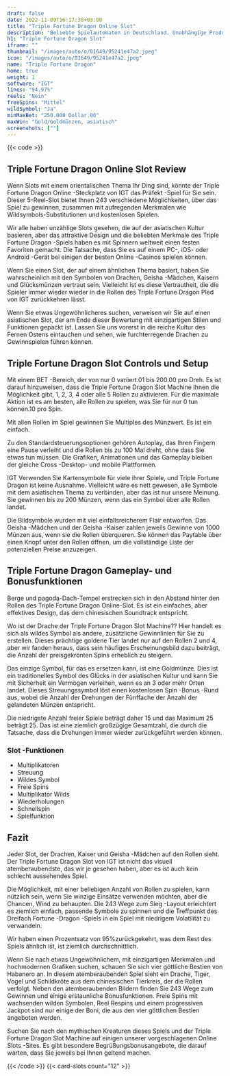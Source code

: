 ```yaml
---
draft: false
date: 2022-11-09T16:17:38+03:00
title: "Triple Fortune Dragon Online Slot"
description: "Beliebte Spielautomaten in Deutschland. Unabhängige Produktbewertungen und exklusive Anmeldeangebote. Jetzt spielen!"
h1: "Triple Fortune Dragon Slot"
iframe: ""
thumbnail: "/images/auto/o/81649/95241e47a2.jpeg"
icon: "/images/auto/o/81649/95241e47a2.jpeg"
name: "Triple Fortune Dragon"
home: true
weight: 1
software: "IGT"
lines: "94.97%"
reels: "Nein"
freeSpins: "Mittel"
wildSymbol: "Ja"
minMaxBet: "250.000 Dollar.00"
maxWin: "Gold/Goldmünzen, asiatisch"
screenshots: [""]
---
```


{{< code >}}<h2>Triple Fortune Dragon Online Slot Review</h2><p>Wenn Slots mit einem orientalischen Thema Ihr Ding sind, könnte der Triple Fortune Dragon Online -Steckplatz von IGT das Präfekt -Spiel für Sie sein. Dieser 5-Reel-Slot bietet Ihnen 243 verschiedene Möglichkeiten, über das Spiel zu gewinnen, zusammen mit aufregenden Merkmalen wie Wildsymbols-Substitutionen und kostenlosen Spielen.</p><p>Wir alle haben unzählige Slots gesehen, die auf der asiatischen Kultur basieren, aber das attraktive Design und die beliebten Merkmale des Triple Fortune Dragon -Spiels haben es mit Spinnern weltweit einen festen Favoriten gemacht. Die Tatsache, dass Sie es auf einem PC-, iOS- oder Android -Gerät bei einigen der besten Online -Casinos spielen können.</p><p>Wenn Sie einen Slot, der auf einem ähnlichen Thema basiert, haben Sie wahrscheinlich mit den Symbolen von Drachen, Geisha -Mädchen, Kaisern und Glücksmünzen vertraut sein. Vielleicht ist es diese Vertrautheit, die die Spieler immer wieder wieder in die Rollen des Triple Fortune Dragon Pled von IGT zurückkehren lässt.</p><p>Wenn Sie etwas Ungewöhnlicheres suchen, verweisen wir Sie auf einen asiatischen Slot, der am Ende dieser Bewertung mit einzigartigen Stilen und Funktionen gepackt ist. Lassen Sie uns vorerst in die reiche Kultur des Fernen Ostens eintauchen und sehen, wie furchterregende Drachen zu Gewinnspielen führen können.</p><h2>Triple Fortune Dragon Slot Controls und Setup</h2><p>Mit einem BET -Bereich, der von nur 0 variiert.01 bis 200.00 pro Dreh. Es ist darauf hinzuweisen, dass die Triple Fortune Dragon Slot Machine Ihnen die Möglichkeit gibt, 1, 2, 3, 4 oder alle 5 Rollen zu aktivieren. Für die maximale Aktion ist es am besten, alle Rollen zu spielen, was Sie für nur 0 tun können.10 pro Spin.</p><p>Mit allen Rollen im Spiel gewinnen Sie Multiples des Münzwert. Es ist ein einfach.</p><p>Zu den Standardsteuerungsoptionen gehören Autoplay, das Ihren Fingern eine Pause verleiht und die Rollen bis zu 100 Mal dreht, ohne dass Sie etwas tun müssen. Die Grafiken, Animationen und das Gameplay bleiben der gleiche Cross -Desktop- und mobile Plattformen.</p><p>IGT Verwenden Sie Kartensymbole für viele ihrer Spiele, und Triple Fortune Dragon ist keine Ausnahme. Vielleicht wäre es nett gewesen, alle Symbole mit dem asiatischen Thema zu verbinden, aber das ist nur unsere Meinung. Sie gewinnen bis zu 200 Münzen, wenn das ein Symbol über alle Rollen landet.</p><p>Die Bildsymbole wurden mit viel einfallsreicherem Flair entworfen. Das Geisha -Mädchen und der Geisha -Kaiser zahlen jeweils Gewinne von 1000 Münzen aus, wenn sie die Rollen überqueren. Sie können das Paytable über einen Knopf unter den Rollen öffnen, um die vollständige Liste der potenziellen Preise anzuzeigen.</p><h2>Triple Fortune Dragon Gameplay- und Bonusfunktionen</h2><p>Berge und pagoda-Dach-Tempel erstrecken sich in den Abstand hinter den Rollen des Triple Fortune Dragon Online-Slot. Es ist ein einfaches, aber effektives Design, das dem chinesischen Soundtrack entspricht.</p><p>Wo ist der Drache der Triple Fortune Dragon Slot Machine?? Hier handelt es sich als wildes Symbol als andere, zusätzliche Gewinnlinien für Sie zu erstellen. Dieses prächtige goldene Tier landet nur auf den Rollen 2 und 4, aber wir fanden heraus, dass sein häufiges Erscheinungsbild dazu beiträgt, die Anzahl der preisgekrönten Spins erheblich zu steigern.</p><p>Das einzige Symbol, für das es ersetzen kann, ist eine Goldmünze. Dies ist ein traditionelles Symbol des Glücks in der asiatischen Kultur und kann Sie mit Sicherheit ein Vermögen verleihen, wenn es an 3 oder mehr Orten landet. Dieses Streuungssymbol löst einen kostenlosen Spin -Bonus -Rund aus, wobei die Anzahl der Drehungen der Fünffache der Anzahl der gelandeten Münzen entspricht.</p><p>Die niedrigste Anzahl freier Spiele beträgt daher 15 und das Maximum 25 beträgt 25. Das ist eine ziemlich großzügige Gesamtzahl, die durch die Tatsache, dass die Drehungen immer wieder zurückgeführt werden können.</p><h3>
Slot -Funktionen</h3><ul>
<li></span>
Multiplikatoren</li>
<li></span>
Streuung</li>
<li></span>
Wildes Symbol</li>
<li></span>
Freie Spins</li>
<li></span>
Multiplikator Wilds</li>
<li></span>
Wiederholungen</li>
<li></span>
Schnellspin</li>
<li></span>
Spielfunktion</li></ul><h2>Fazit</h2><p>Jeder Slot, der Drachen, Kaiser und Geisha -Mädchen auf den Rollen sieht. Der Triple Fortune Dragon Slot von IGT ist nicht das visuell atemberaubendste, das wir je gesehen haben, aber es ist auch kein schlecht aussehendes Spiel.</p><p>Die Möglichkeit, mit einer beliebigen Anzahl von Rollen zu spielen, kann nützlich sein, wenn Sie winzige Einsätze verwenden möchten, aber die Chancen, Wind zu behaupten. Die 243 Wege zum Sieg -Layout erleichtert es ziemlich einfach, passende Symbole zu spinnen und die Treffpunkt des Dreifach Fortune -Dragon -Spiels in ein Spiel mit niedrigem Volatilität zu verwandeln.</p><p>Wir haben einen Prozentsatz von 95%zurückgekehrt, was dem Rest des Spiels ähnlich ist, ist ziemlich durchschnittlich.</p><p>Wenn Sie nach etwas Ungewöhnlichem, mit einzigartigen Merkmalen und hochmodernen Grafiken suchen, schauen Sie sich vier göttliche Bestien von Habanero an. In diesem atemberaubenden Spiel sieht ein Drache, Tiger, Vogel und Schildkröte aus dem chinesischen Tierkreis, der die Rollen verfolgt. Neben den atemberaubenden Bildern finden Sie 243 Wege zum Gewinnen und einige erstaunliche Bonusfunktionen. Freie Spins mit wachsenden wilden Symbolen, Reel Respins und einem progressiven Jackpot sind nur einige der Boni, die aus den vier göttlichen Bestien angeboten werden.</p><p>Suchen Sie nach den mythischen Kreaturen dieses Spiels und der Triple Fortune Dragon Slot Machine auf einigen unserer vorgeschlagenen Online Slots -Sites. Es gibt besondere Begrüßungsbonusangebote, die darauf warten, dass Sie jeweils bei Ihnen geltend machen.</p>{{< /code >}}
 {{< card-slots count="12" >}}